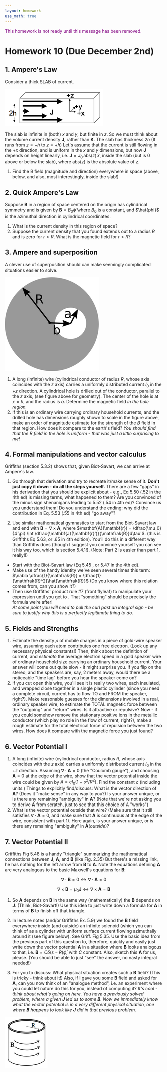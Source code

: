 ```yaml
---
layout: homework
use_math: true
---
```


<p style="color: purple">This homework is not ready until this message has been removed.</p>

# Homework 10 (Due December 2nd)

## 1. Ampere's Law

Consider a thick SLAB of current.

![Thick Slab](./images/hw10/thick_slab.png)

The slab is infinite in (both) $x$ and $y$, but finite in $z$. So we must think about the volume current density $\mathbf{J}$, rather than $\mathbf{K}$. The slab has thickness $2h$ (It runs from $z=-h$ to $z=+h$) Let's assume that the current is still flowing in the $+x$ direction, and is uniform in the $x$ and $y$ dimensions, but now $\mathbf{J}$ depends on height linearly, i.e. $\mathbf{J} = J_0\,\mathrm{abs}(z)\,\hat{x}$, inside the slab (but is 0 above or below the slab), where $\mathrm{abs}(z)$ is the absolute value of $z$.

1. Find the B field (magnitude and direction) everywhere in space (above, below, and also, most interestingly, inside the slab!)

## 2. Quick Ampere's Law

Suppose $\mathbf{B}$ in a region of space centered on the origin has cylindrical symmetry and is given by $\mathbf{B} = B_0\hat{\phi}$ where $B_0$ is a constant, and $\hat{phi}$ is the azimuthal direction in cylindrical coordinates.

1. What is the current density in this region of space?
2. Suppose the current density that you found extends out to a radius $R$ and is zero for $r > R$.  What is the magnetic field for $r > R$?

## 3. Ampere and superposition
A clever use of superposition should can make seemingly complicated situations easier to solve.

![Wire with Hole](./images/hw10/wire_w_hole.png)


1. A long (infinite) wire (cylindrical conductor of radius $R$, whose axis coincides with the $z$ axis) carries a uniformly distributed current $I_0$ in the $+z$ direction. A cylindrical hole is drilled out of the conductor, parallel to the $z$ axis, (see figure above for geometry). The center of the hole is at $x = b$, and the radius is $a$.  Determine the magnetic field *in the hole region.*
2. If this is an ordinary wire carrying ordinary household currents, and the drilled hole has dimensions roughly shown to scale in the figure above, make an order of magnitude estimate for the strength of the $B$ field in that region. How does it compare to the earth's field?   *You should find that the B field in the hole is uniform - that was just a little surprising to me!*


## 4. Formal manipulations and vector calculus

Griffiths (section 5.3.2) shows that, given Biot-Savart, we can arrive at Ampere's law.

1. Go through that derivation and try to recreate it/make sense of it. **Don't just copy it down - do all the steps yourself.** There are a few "gaps" in his derivation that you should be explicit about - e.g., Eq 5.50 (.52 in the 4th ed) is missing terms, what happened to them? Are you convinced of the minus sign shenanigans leading to 5.52 (.54 in 4th ed)? Convince us you understand them! Do you understand the ending: why did the contribution in Eq. 5.53 (.55 in 4th ed) "go away"?

2. Use similar mathematical gymnastics to start from the Biot-Savart law and end with $\mathbf{B} = \nabla \times \mathbf{A}$, where
$\mathbf{A}(\mathbf{r}) = \dfrac{\mu_0}{4 \pi} \int \dfrac{\mathbf{J}(\mathbf{r}')}{\mathfrak{R}}d\tau'$. (this is Griffiths Eq 5.63, or .65 in 4th edition). You’ll do this in a different way than Griffiths does (though I suggest you convince yourself you can see it his way too, which is section 5.4.1!). (Note: Part 2 is easier than part 1, really!!)
- Start with the Biot-Savart law (Eq 5.45 , or 5.47 in the 4th ed).
- Make use  of the handy identity we've seen several times this term: $\nabla \dfrac{1}{\mathfrak{R}} = \dfrac{1}{\mathfrak{R}^2}\hat{\mathfrak{R}}$  (Do you know where this relation comes from, can you show it?)  
- Then use Griffiths' product rule #7 (front flyleaf) to manipulate your expression until you get to . That “something” should be precisely the formula we’re after!  
*At some point you will need to pull the curl past an integral sign - be sure to justify why this is a perfectly legitimate thing to do.*

## 5. Fields and Strengths
1. Estimate the density $\rho$ of mobile charges in a piece of gold-wire speaker wire, assuming each atom contributes one free electron. (Look up any necessary physical constants!) Then, think about the definition of current, and *estimate* the average electron speed in a gold speaker wire of ordinary household size carrying an ordinary household current.  Your answer will come out quite slow - it might surprise you. If you flip on the stereo, and the speakers are, say, 2 meters away, would there be a noticeable "time lag" before you hear the speaker come on?
2. If you cut open this wire, you'll see it is really two wires, each insulated, and wrapped close together in a single plastic cylinder (since you need a complete circuit, current has to flow TO and FROM the speaker, right?). Make reasonable guesses for the dimensions involved in a real, ordinary speaker wire, to estimate the TOTAL magnetic force between the "outgoing" and "return" wires. Is it attractive or repulsive? Now - if you could somehow remove the stationary positive ions in the metallic conductor (which play no role in the flow of current, right?), make a rough estimate for the total electrical force of repulsion between the two wires. How does it compare with the magnetic force you just found?

## 6. Vector Potential I
1. A long (infinite) wire (cylindrical conductor, radius $R$, whose axis coincides with the $z$ axis) carries a uniformly distributed current $I_0$ in the $+z$ direction. Assuming $\nabla \cdot \mathbf{A} = 0$ (the "Coulomb gauge"), and choosing $\mathbf{A}=0$ at the edge of the wire, show that the vector potential inside the wire could be given by $A= c I_0(1-s^2/R^2)$.  Find the constant $c$ (including units.) Things to explicitly find/discuss: What is the vector direction of $\mathbf{A}$? (Does it "make sense" in any way to you?)  Is your answer unique, or is there any remaining "ambiguity" in $\mathbf{A}$? (Note that we're not asking you to derive $\mathbf{A}$ from scratch, just to see that this choice of A "works")
2. What is the vector potential outside that wire? (Make sure that it still satisfies $\nabla \cdot \mathbf{A} = 0$, and make sure that $\mathbf{A}$ is continuous at the edge of the wire, consistent with part 1).  Here again, is your answer unique, or is there any remaining "ambiguity" in $\mathbf{A}(outside)$?

## 7. Vector Potential II
Griffiths Fig 5.48 is a handy "triangle" summarizing the mathematical connections between $\mathbf{J}$, $\mathbf{A}$, and $\mathbf{B}$ (like Fig. 2.35) But there's a missing link, he has nothing for the left arrow from $\mathbf{B}$ to $\mathbf{A}$. Note the equations defining $\mathbf{A}$ are very analogous to the basic Maxwell's equations for $\mathbf{B}$:

$$\nabla \cdot \mathbf{B} = 0 \leftrightarrow \nabla \cdot \mathbf{A} = 0$$

$$\nabla \times \mathbf{B} = \mu_0\mathbf{J} \leftrightarrow \nabla \times \mathbf{A} = \mathbf{B}$$

1. So $\mathbf{A}$ depends on $\mathbf{B}$ in the same way (mathematically) the $\mathbf{B}$ depends on $\mathbf{J}$. (Think, Biot-Savart!) Use this idea to just write down a formula for $\mathbf{A}$ in terms of $\mathbf{B}$ to finish off that triangle.

2. In lecture notes (and/or Griffiths Ex. 5.9) we found the $\mathbf{B}$ field everywhere inside (and outside) an infinite solenoid (which you can think of as a cylinder with uniform surface current flowing azimuthally around it (see figure below). See Griff. Fig 5.35. Use the basic idea from the previous part of this question to, therefore, quickly and easily just write down the vector potential $\mathbf{A}$ in a situation where $\mathbf{B}$ looks analogous to that, i.e. $\mathbf{B} = C\delta(s-R)\hat{\phi}$, with $C$ constant. Also, sketch this $\mathbf{A}$ for us, please.  (You should be able to just "see" the answer, no nasty integral needed!)  
3. For you to discuss: What physical situation creates such a $\mathbf{B}$ field? (This is tricky - think about it!) Also, if I gave you some $\mathbf{B}$ field and asked for $\mathbf{A}$, can you now think of an "analogue method", i.e. an experiment where you could let nature do this for you, instead of computing it?
*It's cool - think about what's going on here. You have a previously solved problem, where a given $\mathbf{J}$ led us to some $\mathbf{B}$. Now we immediately know what the vector potential is in a very different physical situation, one where $\mathbf{B}$ happens to look like $\mathbf{J}$ did in that previous problem.*

![Circulating B](./images/hw10/b_circulate.png)
